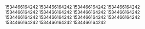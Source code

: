 1534466164242
1534466164242
1534466164242
1534466164242
1534466164242
1534466164242
1534466164242
1534466164242
1534466164242
1534466164242
1534466164242
1534466164242
1534466164242
1534466164242
1534466164242